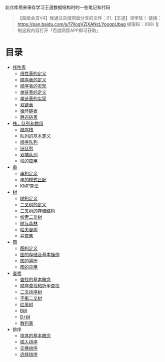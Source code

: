 此仓库用来保存学习王道数据结构时的一些笔记和代码

> 【超级会员V4】我通过百度网盘分享的文件：01.【王道】领学班！
> 链接：https://pan.baidu.com/s/17llogVZjXANcLYoogpUbag
> 提取码：X88i
> 复制这段内容打开「百度网盘APP即可获取」

# 目录

- [线性表](./2.LinearList)
    - [线性表的定义](./2.LinearList/1线性表定义.md)
    - [顺序表的定义](./2.LinearList/2.1顺序表定义.md)
    - [顺序表的实现](./2.LinearList/2.2顺序表的实现.md)
    - [单链表的定义](./2.LinearList/3.1单链表的定义.md)
    - [单链表的实现](./2.LinearList/3.2单链表的实现.md)
    - [双链表](./2.LinearList/3.3双链表.md)
    - [循环链表](./2.LinearList/3.4循环链表.md)
    - [静态链表](./2.LinearList/3.5静态链表.md)
- [栈，队列和数组](./3.Stack,Queue,Array)
    - [顺序栈](./3.Stack,Queue,Array/1.2顺序栈.md)
    - [队列的基本定义](./3.Stack,Queue,Array/2.1队列的基本概念.md)
    - [顺序队列](./3.Stack,Queue,Array/2.2顺序队列.md)
    - [链队列](./3.Stack,Queue,Array/2.3链队列.md)
    - [双端队列](./3.Stack,Queue,Array/2.4双端队列.md)
    - [栈的应用](./3.Stack,Queue,Array/3栈的应用.md)
- [串](./4.String)
    - [串的定义](./4.String/1.1串的定义.md)
    - [串的模式匹配](./4.String/2.1串的模式匹配.cpp)
    - [KMP算法](./4.String/2.2KMP算法.md)
- [树](./5.Tree)
  - [树的定义](./5.Tree/1.1树的定义.md)
  - [二叉树的定义](./5.Tree/2.1二叉树的定义.md)
  - [二叉树的存储结构](./5.Tree/2.2二叉树的存储结构.md)
  - [线索二叉树](./5.Tree/3.2线索二叉树.md)
  - [树与森林](./5.Tree/4树与森林.md)
  - [哈夫曼树](./5.Tree/5.1哈夫曼树.md)
  - [并查集](./5.Tree/5.2并查集.md)
- [图](./6.Graph)
  - [图的定义](./6.Graph/1图的定义.md)
  - [图的存储及基本操作](./6.Graph/2图的存储及基本操作.md)
  - [图的遍历](./6.Graph/3图的遍历.md)
  - [图的应用](./6.Graph/4图的应用.md)
- [查找](./7.Serach)
  - [查找的基本概念](./7.Serach/1查找的基本概念.md)
  - [顺序查找和折半查找](./7.Serach/2顺序查找和折半查找.md)
  - [二叉排序树](./7.Serach/3.1二叉排序树.md)
  - [平衡二叉树](./7.Serach/3.2平衡二叉树.md)
  - [红黑树](./7.Serach/3.3红黑树.md)
  - [B树](./7.Serach/4.1B树.md)
  - [B+树](./7.Serach/4.2B+树.md)
  - [散列表](./7.Serach/4.3散列表.md) 
- 排序
    - [排序的基本概念](./8.Sort/1排序的基本概念)
    - [插入排序](./8.Sort/2插入排序)
    - [交换排序](./8.Sort/3交换排序)
    - [选择排序](./8.Sort/4选择排序)